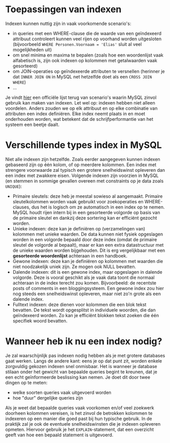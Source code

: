 # Toepassingen van indexen
Indexen kunnen nuttig zijn in vaak voorkomende scenario's:

- in queries met een WHERE-clause die de waarde van een geïndexeerd attribuut controleert kunnen veel rijen op voorhand worden uitgesloten (bijvoorbeeld `WHERE Personen.Voornaam = 'Elias'` sluit al veel mogelijkheden uit)
- om snel minima en maxima te bepalen (zoals hoe een woordenlijst vaak alfabetisch is, zijn ook indexen op kolommen met getalwaarden vaak gesorteerd)
- om JOIN-operaties op geïndexeerde attributen te versnellen (herinner je dat `INNER JOIN ON` in MySQL net hetzelfde doet als een `CROSS JOIN WHERE`)
- ...

Je vindt [hier](https://dev.mysql.com/doc/refman/8.0/en/mysql-indexes.html) een officiële lijst terug van scenario's waarin MySQL zinvol gebruik kan maken van indexen. Let wel op: indexen hebben niet alleen voordelen. Anders zouden we op elk attribuut en op elke combinatie van attributen een index definiëren. Elke index neemt plaats in en moet onderhouden worden, wat betekent dat de schrijfperformantie van het systeem een beetje daalt.

# Verschillende types index in MySQL

Niet alle indexen zijn hetzelfde. Zoals eerder aangegeven kunnen indexen gebaseerd zijn op één kolom, of op meerdere kolommen. Een index met strengere voorwaarde zal typisch een grotere snelheidswinst opleveren dan een index met zwakkere eisen. Volgende indexen zijn voorzien in MySQL (en stemmen in sommige gevallen overeen met constraints op je data zoals `UNIQUE`):

- Primaire sleutels: deze heb je meestal sowieso al aangemaakt. Primaire sleutelkolommen worden vaak gebruikt voor zoekoperaties en WHERE-clauses, dus het is logisch om ze automatisch in een index op te nemen. MySQL houdt rijen intern bij in een gesorteerde volgorde op basis van de primaire sleutel en dankzij deze sortering kan er efficiënt gezocht worden. 
- Unieke indexen: deze kan je definiëren op (verzamelingen van) kolommen met unieke waarden. De data kunnen niet fysiek opgeslagen worden in een volgorde bepaald door deze index (omdat de primaire sleutel de volgorde al bepaalt), maar er kan een extra datastructuur met de unieke waarden worden bijgehouden. Dit is erg vergelijkbaar met een **gesorteerde woordenlijst** achteraan in een handboek.
- Gewone indexen: deze kan je definiëren op kolommen met waarden die niet noodzakelijk uniek zijn. Ze mogen ook NULL bevatten.
- Dalende indexen: dit is een gewone index, maar opgeslagen in dalende volgorde. Deze is vooral geschikt als je vaak data toont die normaal achteraan in de index terecht zou komen. Bijvoorbeeld: de recentste posts of comments in een bloggingsysteem. Een gewone index zou hier nog steeds een snelheidswinst opleveren, maar niet zo'n grote als een dalende index.
- Fulltext indexen: deze dienen voor kolommen die een blok tekst bevatten. De tekst wordt opgesplitst in individuele woorden, die dan geïndexeerd worden. Zo kan je efficiënt blokken tekst zoeken die één specifiek woord bevatten.

# Wanneer heb ik nu een index nodig?

Je zal waarschijnlijk pas indexen nodig hebben als je met grotere databases gaat werken. Langs de andere kant: eens je op dat punt zit, worden enkele zorgvuldig gekozen indexen snel onmisbaar. Het is wanneer je database stilaan onder het gewicht van bepaalde queries begint te kreunen, dat je een echt geïnformeerde beslissing kan nemen. Je doet dit door twee dingen op te meten:

- welke soorten queries vaak uitgevoerd worden
- hoe "duur" dergelijke queries zijn

Als je weet dat bepaalde queries vaak voorkomen en/of veel zoekwerk doorheen kolommen vereisen, is het zinvol de betrokken kolommen te indexeren op een manier die goed past bij hun typische gebruik. In de praktijk zal je ook de eventuele snelheidswinsten die je indexen opleveren opmeten. Hiervoor gebruik je het `EXPLAIN`-statement, dat een overzicht geeft van hoe een bepaald statement is uitgevoerd.
